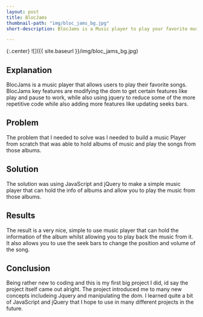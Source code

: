 ```yaml
---
layout: post
title: BlocJams
thumbnail-path: "img/bloc_jams_bg.jpg"
short-description: BlocJams is a Music player to play your favorite music.

---
```


{:.center}
![]({{ site.baseurl }}/img/bloc_jams_bg.jpg)

## Explanation

BlocJams is a music player that allows users to play their favorite songs. BlocJams key features are modifying the dom to get certain features like play and pause to work, while also using jquery to reduce some of the more repetitive code while also adding more features like updating seeks bars.

## Problem

The problem that I needed to solve was I needed to build a music Player from scratch that was able to hold albums of music and play the songs from those albums.

## Solution

The solution was using JavaScript and jQuery to make a simple music player that can hold the info of albums and allow you to play the music from those albums.

## Results

The result is a very nice, simple to use music player that can hold the information of the album whilst allowing you to play back the music from it. It also allows you to use the seek bars to change the position and volume of the song.

## Conclusion

Being rather new to coding and this is my first big project I did, id say the project itself came out alright. The project introduced me to many new concepts includeing Jquery and manipulating the dom. I learned quite a bit of JavaScript and jQuery that I hope to use in many different projects in the future.
